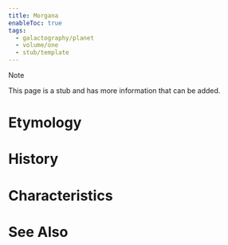 ```yaml
---
title: Morgana
enableToc: true
tags:
  - galactography/planet
  - volume/one
  - stub/template
---
```


> [!note]
> This page is a stub and has more information that can be added.

# Etymology

# History

# Characteristics

# See Also
